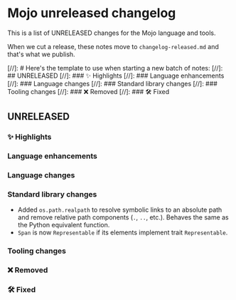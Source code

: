 # Mojo unreleased changelog

This is a list of UNRELEASED changes for the Mojo language and tools.

When we cut a release, these notes move to `changelog-released.md` and that's
what we publish.

[//]: # Here's the template to use when starting a new batch of notes:
[//]: ## UNRELEASED
[//]: ### ✨ Highlights
[//]: ### Language enhancements
[//]: ### Language changes
[//]: ### Standard library changes
[//]: ### Tooling changes
[//]: ### ❌ Removed
[//]: ### 🛠️ Fixed

## UNRELEASED

### ✨ Highlights

### Language enhancements

### Language changes

### Standard library changes

- Added `os.path.realpath` to resolve symbolic links to an absolute path and
  remove relative path components (`.`, `..`, etc.). Behaves the same as the
  Python equivalent function.
- `Span` is now `Representable` if its elements implement trait
  `Representable`.

### Tooling changes

### ❌ Removed

### 🛠️ Fixed

